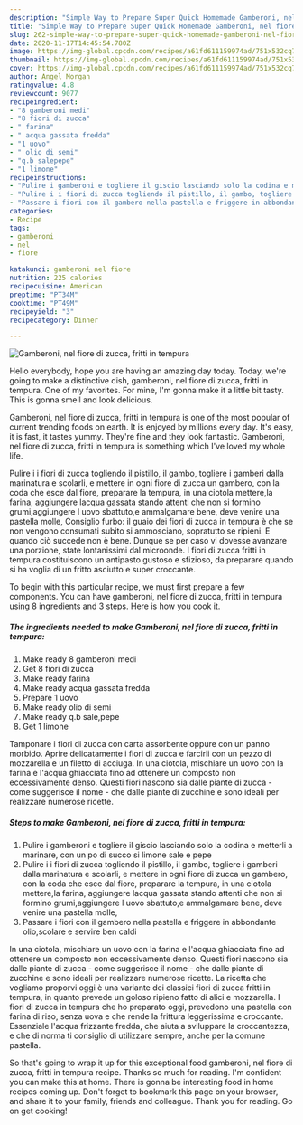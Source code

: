 ```yaml
---
description: "Simple Way to Prepare Super Quick Homemade Gamberoni, nel fiore di zucca, fritti in tempura"
title: "Simple Way to Prepare Super Quick Homemade Gamberoni, nel fiore di zucca, fritti in tempura"
slug: 262-simple-way-to-prepare-super-quick-homemade-gamberoni-nel-fiore-di-zucca-fritti-in-tempura
date: 2020-11-17T14:45:54.780Z
image: https://img-global.cpcdn.com/recipes/a61fd611159974ad/751x532cq70/gamberoni-nel-fiore-di-zucca-fritti-in-tempura-recipe-main-photo.jpg
thumbnail: https://img-global.cpcdn.com/recipes/a61fd611159974ad/751x532cq70/gamberoni-nel-fiore-di-zucca-fritti-in-tempura-recipe-main-photo.jpg
cover: https://img-global.cpcdn.com/recipes/a61fd611159974ad/751x532cq70/gamberoni-nel-fiore-di-zucca-fritti-in-tempura-recipe-main-photo.jpg
author: Angel Morgan
ratingvalue: 4.8
reviewcount: 9077
recipeingredient:
- "8 gamberoni medi"
- "8 fiori di zucca"
- " farina"
- " acqua gassata fredda"
- "1 uovo"
- " olio di semi"
- "q.b salepepe"
- "1 limone"
recipeinstructions:
- "Pulire i gamberoni e togliere il giscio lasciando solo la codina e metterli a marinare, con un po di succo si limone sale e pepe"
- "Pulire i i fiori di zucca togliendo il pistillo, il gambo, togliere i gamberi dalla marinatura e scolarli, e mettere in ogni fiore di zucca un gambero, con la coda che esce dal fiore, preparare la tempura, in una ciotola mettere,la farina, aggiungere lacqua gassata stando attenti che non si formino grumi,aggiungere l uovo sbattuto,e ammalgamare bene, deve venire una pastella molle,"
- "Passare i fiori con il gambero nella pastella e friggere in abbondante olio,scolare e servire ben caldi"
categories:
- Recipe
tags:
- gamberoni
- nel
- fiore

katakunci: gamberoni nel fiore 
nutrition: 225 calories
recipecuisine: American
preptime: "PT34M"
cooktime: "PT49M"
recipeyield: "3"
recipecategory: Dinner

---
```



![Gamberoni, nel fiore di zucca, fritti in tempura](https://img-global.cpcdn.com/recipes/a61fd611159974ad/751x532cq70/gamberoni-nel-fiore-di-zucca-fritti-in-tempura-recipe-main-photo.jpg)

Hello everybody, hope you are having an amazing day today. Today, we're going to make a distinctive dish, gamberoni, nel fiore di zucca, fritti in tempura. One of my favorites. For mine, I'm gonna make it a little bit tasty. This is gonna smell and look delicious.

Gamberoni, nel fiore di zucca, fritti in tempura is one of the most popular of current trending foods on earth. It is enjoyed by millions every day. It's easy, it is fast, it tastes yummy. They're fine and they look fantastic. Gamberoni, nel fiore di zucca, fritti in tempura is something which I've loved my whole life.

Pulire i i fiori di zucca togliendo il pistillo, il gambo, togliere i gamberi dalla marinatura e scolarli, e mettere in ogni fiore di zucca un gambero, con la coda che esce dal fiore, preparare la tempura, in una ciotola mettere,la farina, aggiungere lacqua gassata stando attenti che non si formino grumi,aggiungere l uovo sbattuto,e ammalgamare bene, deve venire una pastella molle, Consiglio furbo: il guaio dei fiori di zucca in tempura è che se non vengono consumati subito si ammosciano, sopratutto se ripieni. E quando ciò succede non è bene. Dunque se per caso vi dovesse avanzare una porzione, state lontanissimi dal microonde. I fiori di zucca fritti in tempura costituiscono un antipasto gustoso e sfizioso, da preparare quando si ha voglia di un fritto asciutto e super croccante.


To begin with this particular recipe, we must first prepare a few components. You can have gamberoni, nel fiore di zucca, fritti in tempura using 8 ingredients and 3 steps. Here is how you cook it.

<!--inarticleads1-->

##### The ingredients needed to make Gamberoni, nel fiore di zucca, fritti in tempura:

1. Make ready 8 gamberoni medi
1. Get 8 fiori di zucca
1. Make ready  farina
1. Make ready  acqua gassata fredda
1. Prepare 1 uovo
1. Make ready  olio di semi
1. Make ready q.b sale,pepe
1. Get 1 limone


Tamponare i fiori di zucca con carta assorbente oppure con un panno morbido. Aprire delicatamente i fiori di zucca e farcirli con un pezzo di mozzarella e un filetto di acciuga. In una ciotola, mischiare un uovo con la farina e l&#39;acqua ghiacciata fino ad ottenere un composto non eccessivamente denso. Questi fiori nascono sia dalle piante di zucca - come suggerisce il nome - che dalle piante di zucchine e sono ideali per realizzare numerose ricette. 

<!--inarticleads2-->

##### Steps to make Gamberoni, nel fiore di zucca, fritti in tempura:

1. Pulire i gamberoni e togliere il giscio lasciando solo la codina e metterli a marinare, con un po di succo si limone sale e pepe
1. Pulire i i fiori di zucca togliendo il pistillo, il gambo, togliere i gamberi dalla marinatura e scolarli, e mettere in ogni fiore di zucca un gambero, con la coda che esce dal fiore, preparare la tempura, in una ciotola mettere,la farina, aggiungere lacqua gassata stando attenti che non si formino grumi,aggiungere l uovo sbattuto,e ammalgamare bene, deve venire una pastella molle,
1. Passare i fiori con il gambero nella pastella e friggere in abbondante olio,scolare e servire ben caldi


In una ciotola, mischiare un uovo con la farina e l&#39;acqua ghiacciata fino ad ottenere un composto non eccessivamente denso. Questi fiori nascono sia dalle piante di zucca - come suggerisce il nome - che dalle piante di zucchine e sono ideali per realizzare numerose ricette. La ricetta che vogliamo proporvi oggi è una variante dei classici fiori di zucca fritti in tempura, in quanto prevede un goloso ripieno fatto di alici e mozzarella. I fiori di zucca in tempura che ho preparato oggi, prevedono una pastella con farina di riso, senza uova e che rende la frittura leggerissima e croccante. Essenziale l&#39;acqua frizzante fredda, che aiuta a sviluppare la croccantezza, e che di norma ti consiglio di utilizzare sempre, anche per la comune pastella. 

So that's going to wrap it up for this exceptional food gamberoni, nel fiore di zucca, fritti in tempura recipe. Thanks so much for reading. I'm confident you can make this at home. There is gonna be interesting food in home recipes coming up. Don't forget to bookmark this page on your browser, and share it to your family, friends and colleague. Thank you for reading. Go on get cooking!
